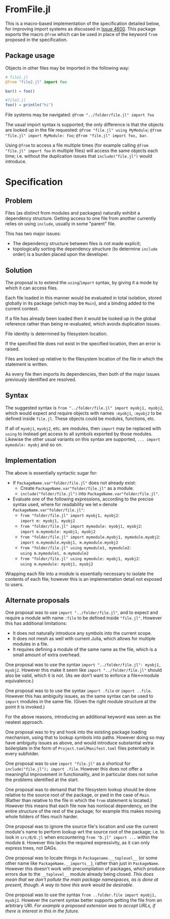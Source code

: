 # FromFile.jl

This is a macro-based implementation of the specification detailed below, for improving import systems as discussed in [Issue 4600](https://github.com/JuliaLang/julia/issues/4600). This package exports the macro `@from` which can be used in place of the keyword `from` proposed in the specification.

## Package usage

Objects in other files may be imported in the following way:

```julia
# file1.jl
@from "file2.jl" import foo

bar() = foo()

#file2.jl
foo() = println("hi")
```

File systems may be navigated: `@from "../folder/file.jl" import foo`

The usual import syntax is supported; the only difference is that the objects are looked up in the file requested: `@from "file.jl" using MyModule`; `@from "file.jl" import MyModule: foo`; `@from "file.jl" import foo, bar`.

Using `@from` to access a file multiple times (for example calling `@from "file.jl" import foo` in multiple files) will access the same objects each time; i.e. without the duplication issues that `include("file.jl")` would introduce.

# Specification

## Problem
Files (as distinct from modules and packages) naturally exhibit a dependency structure. Getting access to one file from another currently relies on using `include`, usually in some "parent" file.

This has two major issues:
- The dependency structure between files is not made explicit;
- topologically sorting the dependency structure (to determine `include` order) is a burden placed upon the developer.

## Solution

The proposal is to extend the `using`/`import` syntax, by giving it a mode by which it can access files.

Each file loaded in this manner would be evaluated in total isolation, stored globally in its package (which may be `Main`), and a binding added to the current context.

If a file has already been loaded then it would be looked up in the global reference rather than being re-evaluated, which avoids duplication issues.

File identity is determined by filesystem location.

If the specified file does not exist in the specified location, then an error is raised.

Files are looked up relative to the filesystem location of the file in which the statement is written.

As every file then imports its dependencies, then both of the major issues previously identified are resolved.

## Syntax

The suggested syntax is `from "../folder/file.jl" import myobj1, myobj2`, which would expect and require objects with names `:myobj1`, `:myobj2` to be defined inside `file.jl`. These objects could be modules, functions, etc.

If all of `myobj1`, `myobj2`, etc. are modules, then `import` may be replaced with `using` to instead get access to all symbols exported by those modules. Likewise the other usual variants on this syntax are supported, `... import mymodule: myobj` and so on.

## Implementation

The above is essentially syntactic sugar for:
- If `PackageName.var"folder/file.jl"` does not already exist:
    - Create `PackageName.var"folder/file.jl"` as a module.
    - `include("folder/file.jl")` into `PackageName.var"folder/file.jl"`.
- Evaluate one of the following expressions, according to the precise syntax used, where for readability we let `m` denote `PackageName.var"folder/file.jl"`:
    - `from "folder/file.jl" import myobj1, myobj2`:  
    `import m: myobj1, myobj2`
    - `from "folder/file.jl" import mymodule: myobj1, myobj2`:  
    `import m.mymodule: myobj1, myobj2`
    - `from "folder/file.jl" import mymodule.myobj1, mymodule.myobj2`:  
    `import m.mymodule.myobj1, m.mymodule.myobj2`
    - `from "folder/file.jl" using mymodule1, mymodule2`:  
    `using m.mymodule1, m.mymodule2`
    - `from "folder/file.jl" using mymodule: myobj1, myobj2`:  
    `using m.mymodule: myobj1, myobj2`
    
Wrapping each file into a module is essentially necessary to isolate the contents of each file; however this is an implementation detail not exposed to users.

## Alternate proposals

One proposal was to use `import "../folder/file.jl"`, and to expect and require a module with name `:file` to be defined inside `"file.jl"`. However this has additional limitations:
- It does not naturally introduce any symbols into the current scope.
- It does not mesh as well with current Julia, which allows for multiple modules in a file.
- It requires defining a module of the same name as the file, which is a small amount of extra overhead.

One proposal was to use the syntax `import "../folder/file.jl": myobj1, myobj2`. However this make it seem like `import "../folder/file.jl"` should also be valid, which it is not. (As we don't want to enforce a file<->module equivalence.)

One proposal was to to use the syntax `import .file` or `import ..file`. However this has ambiguity issues, as the same syntax can be used to `import` modules in the same file. (Given the right module structure at the point it is invoked.)

For the above reasons, introducing an additional keyword was seen as the neatest approach.

One proposal was to try and hook into the existing package loading mechanism, using that to lookup symbols into paths. However doing so may have ambiguity issues as above, and would introduce substantial extra boilerplate in the form of `Project.toml`/`Manifest.toml` files potentially in every subfolder.

One proposal was to use `import "file.jl"` as a shortcut for `include("file.jl"); import .file`. However this does not offer a meaningful improvement in functionality, and in particular does not solve the problems identified at the start.

One proposal was to demand that the filesystem lookup should be done relative to the source root of the package, or pwd in the case of `Main`. (Rather than relative to the file in which the `from` statement is located.) However this means that each file now has nonlocal dependency, on the entire structure of the rest of the package; for example this makes moving whole folders of files much harder.

One proposal was to ignore the source file's location and use the current module's name to perform lookup wrt the source root of the package; i.e. to look in `src/B/D.jl` when encountering `from "D.jl" import ...` within the module `B`. However this lacks the required expressivity, as it can only express trees, not DAGs.

One proposal was to locate things in `Packagename.__toplevel__` (or some other name like `PackageName.__imports__`), rather than just in `PackageName`. However this doesn't work with precompilation of packages, which produce errors due to the `__toplevel__` module already being closed. _This does mean that we don't pollute the main package namespaces, as is done at present, though. A way to have this work would be desirable._

One proposal was to use the syntax `from ..folder.file import myobj1, myobj2`. However the current syntax better supports getting the file from an arbitrary URI. _For example a proposed extension was to accept URLs, if there is interest in this in the future._
